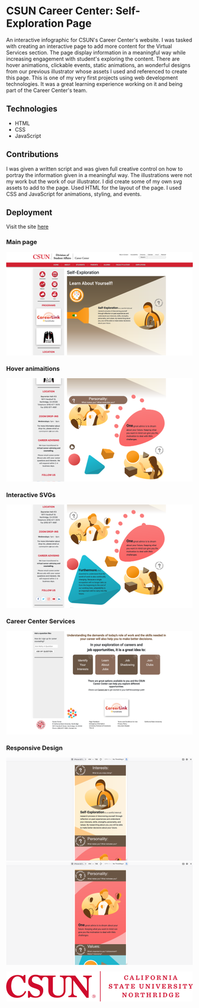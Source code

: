 # CSUN Career Center: Self-Exploration Page

An interactive infographic for CSUN's Career Center's website. I was tasked with creating an interactive page to add more content for the Virtual Services section.
The page display information in a meaningful way while increasing engagement with student's exploring the content. There are hover animations, clickable events, static animations, an wonderful designs from our previous illustrator whose assets I used and referenced to create this page. This is one of my very first projects using web development technologies. It was a great learning experience working on it and being part of the Career Center's team.

## Technologies
* HTML
* CSS
* JavaScript

## Contributions
I was given a written script and was given full creative control on how to portray the information given in a meaningful way. The illustrations were not my work but the work of our illustrator. I did create some of my own svg assets to add to the page. Used HTML for the layout of the page. I used CSS and JavaScript for animations, styling, and events.

## Deployment
Visit the site [here](https://www.csun.edu/career/self-exploration)

### Main page
![main](./assets/screenshots/main-page.png)
### Hover animaitions
![hover](./assets/screenshots/hover-info.png)
### Interactive SVGs
![interactive](./assets/screenshots/interactive-svgs.png)
### Career Center Services
![end-info](./assets/screenshots/end-infographic.png)
### Responsive Design
![responsive-1](./assets/screenshots/responsive-1.png)
![responsive-2](./assets/screenshots/responsive-2.png)

![csun-logo](https://raw.githubusercontent.com/edwardreyes29/edwardreyes29.github.io/b18d5616be28781de09fdaa7f7c3bc7252d8f43c/src/assets/svg/csun-logo.svg)
